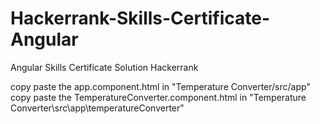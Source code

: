 # Hackerrank-Skills-Certificate-Angular
Angular Skills Certificate Solution Hackerrank

copy paste the app.component.html in "Temperature Converter/src/app"
copy paste the TemperatureConverter.component.html in "Temperature Converter\src\app\temperatureConverter"
